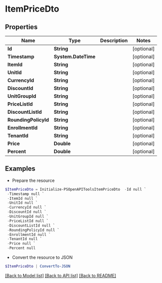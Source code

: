 # ItemPriceDto
## Properties

Name | Type | Description | Notes
------------ | ------------- | ------------- | -------------
**Id** | **String** |  | [optional] 
**Timestamp** | **System.DateTime** |  | [optional] 
**ItemId** | **String** |  | [optional] 
**UnitId** | **String** |  | [optional] 
**CurrencyId** | **String** |  | [optional] 
**DiscountId** | **String** |  | [optional] 
**UnitGroupId** | **String** |  | [optional] 
**PriceListId** | **String** |  | [optional] 
**DiscountListId** | **String** |  | [optional] 
**RoundingPolicyId** | **String** |  | [optional] 
**EnrollmentId** | **String** |  | [optional] 
**TenantId** | **String** |  | [optional] 
**Price** | **Double** |  | [optional] 
**Percent** | **Double** |  | [optional] 

## Examples

- Prepare the resource
```powershell
$ItemPriceDto = Initialize-PSOpenAPIToolsItemPriceDto  -Id null `
 -Timestamp null `
 -ItemId null `
 -UnitId null `
 -CurrencyId null `
 -DiscountId null `
 -UnitGroupId null `
 -PriceListId null `
 -DiscountListId null `
 -RoundingPolicyId null `
 -EnrollmentId null `
 -TenantId null `
 -Price null `
 -Percent null
```

- Convert the resource to JSON
```powershell
$ItemPriceDto | ConvertTo-JSON
```

[[Back to Model list]](../README.md#documentation-for-models) [[Back to API list]](../README.md#documentation-for-api-endpoints) [[Back to README]](../README.md)

